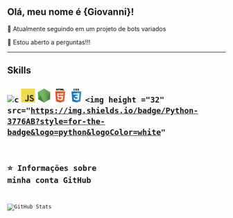 ## Olá, meu nome é <strong>{Giovanni}!</strong>

🔭 Atualmente seguindo em um projeto de bots variados

💬 Estou aberto a perguntas!!!

---
## Skills

<code><img height="32" src="https://cdn.iconscout.com/icon/free/png-512/c-programming-569564.png" alt="c"/></code>
<code><img height="32" src="https://raw.githubusercontent.com/github/explore/80688e429a7d4ef2fca1e82350fe8e3517d3494d/topics/javascript/javascript.png" alt="Javascript"/></code>
<code><img height="32" src="https://raw.githubusercontent.com/github/explore/80688e429a7d4ef2fca1e82350fe8e3517d3494d/topics/nodejs/nodejs.png" alt="Nodejs"/></code>
<code><img height="32" src="https://raw.githubusercontent.com/github/explore/80688e429a7d4ef2fca1e82350fe8e3517d3494d/topics/html/html.png" alt="HTML5"/></code>
<code><img height="32" src="https://raw.githubusercontent.com/github/explore/80688e429a7d4ef2fca1e82350fe8e3517d3494d/topics/css/css.png" alt="CSS"/></code>
<code><img height ="32" src="https://img.shields.io/badge/Python-3776AB?style=for-the-badge&logo=python&logoColor=white"
---

## ⭐ Informações sobre minha conta GitHub

![GitHub Stats](https://github-readme-stats.vercel.app/api?username=Senguu_icons=true)
